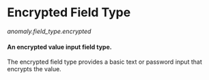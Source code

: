 # Encrypted Field Type

*anomaly.field_type.encrypted*

#### An encrypted value input field type.

The encrypted field type provides a basic text or password input that encrypts the value.
